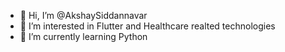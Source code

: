 - 👋 Hi, I’m @AkshaySiddannavar
- 👀 I’m interested in Flutter and Healthcare realted technologies
- 🌱 I’m currently learning Python 

<!---
AkshaySiddannavar/AkshaySiddannavar is a ✨ special ✨ repository because its `README.md` (this file) appears on your GitHub profile.
You can click the Preview link to take a look at your changes.
--->
